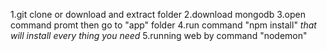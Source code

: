1.git clone or download and extract folder
2.download mongodb
3.open command promt then go to "app" folder
4.run command "npm install" *that will install every thing you need*
5.running web by command "nodemon"
